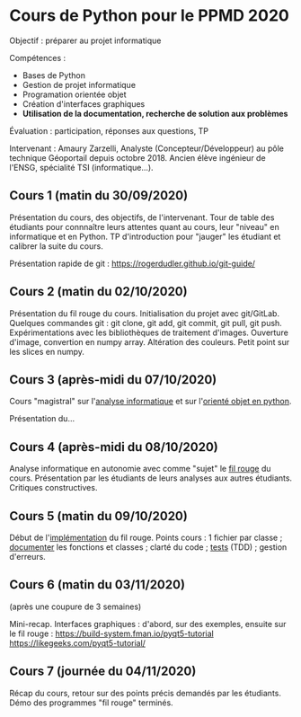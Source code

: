 # Cours de Python pour le PPMD 2020

Objectif : préparer au projet informatique

Compétences :
 + Bases de Python
 + Gestion de projet informatique
 + Programation orientée objet
 + Création d'interfaces graphiques
 + **Utilisation de la documentation, recherche de solution aux problèmes**
 
Évaluation : participation, réponses aux questions, TP

Intervenant :
Amaury Zarzelli, Analyste (Concepteur/Développeur) au pôle technique Géoportail depuis octobre 2018. Ancien élève ingénieur de l'ENSG, spécialité TSI (informatique...).

## Cours 1 (matin du 30/09/2020)

Présentation du cours, des objectifs, de l'intervenant. Tour de table des étudiants pour connnaître leurs attentes quant au cours, leur "niveau" en informatique et en Python.
TP d'introduction pour "jauger" les étudiant et calibrer la suite du cours. 


Présentation rapide de git : https://rogerdudler.github.io/git-guide/

## Cours 2 (matin du 02/10/2020)

Présentation du fil rouge du cours. Initialisation du projet avec git/GitLab. Quelques commandes git : git clone, git add, git commit, git pull, git push.
Expérimentations avec les bibliothèques de traitement d'images. Ouverture d'image, convertion en numpy array. Altération des couleurs. Petit point sur les slices en numpy.

## Cours 3 (après-midi du 07/10/2020)

Cours "magistral" sur l'[analyse informatique](supports_cours/Analyse_informatique_presentation.md) et sur l'[orienté objet en python](supports_cours/Presentation_Python_objet.md).

Présentation du...

## Cours 4 (après-midi du 08/10/2020)
Analyse informatique en autonomie avec comme "sujet" le [fil rouge](fil_rouge/analyse.md) du cours.
Présentation par les étudiants de leurs analyses aux autres étudiants. Critiques constructives.

## Cours 5 (matin du 09/10/2020)
Début de l'[implémentation](fil_rouge/implementation.md) du fil rouge.
Points cours : 1 fichier par classe ; [documenter](fil_rouge/documentation_et_tests.md) les fonctions et classes ; clarté du code ; [tests](fil_rouge/documentation_et_tests.md) (TDD) ; gestion d'erreurs.

## Cours 6 (matin du 03/11/2020)
(après une coupure de 3 semaines)

Mini-recap.
Interfaces graphiques : d'abord, sur des exemples, ensuite sur le fil rouge : https://build-system.fman.io/pyqt5-tutorial https://likegeeks.com/pyqt5-tutorial/

## Cours 7 (journée du 04/11/2020)
Récap du cours, retour sur des points précis demandés par les étudiants.
Démo des programmes "fil rouge" terminés.






